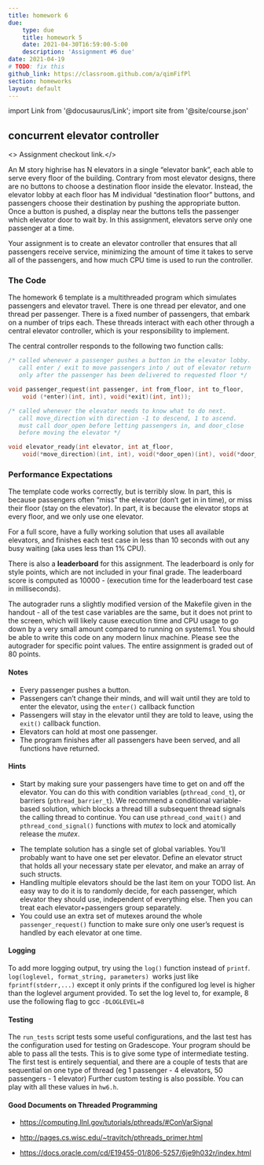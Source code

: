```yaml
---
title: homework 6
due: 
    type: due
    title: homework 5
    date: 2021-04-30T16:59:00-5:00
    description: 'Assignment #6 due'
date: 2021-04-19
# TODO: fix this
github_link: https://classroom.github.com/a/qimFifPl
section: homeworks
layout: default
---
```

import Link from '@docusaurus/Link';
import site from '@site/course.json'

## concurrent elevator controller

<> <Link to={frontMatter.github_link}>Assignment checkout link</Link>.</>

An M story highrise has N elevators in a single “elevator bank”, each able to serve every floor of the building. Contrary from most elevator designs, there are no buttons to choose a destination floor inside the elevator. Instead, the elevator lobby at each floor has M individual “destination floor” buttons, and passengers choose their destination by pushing the appropriate button. Once a button is pushed, a display near the buttons tells the passenger which elevator door to wait by. In this assignment, elevators serve only one passenger at a time.

Your assignment is to create an elevator controller that ensures that all passengers receive service, minimizing the amount of time it takes to serve all of the passengers, and how much CPU time is used to run the controller.

### The Code

The homework 6 template is a multithreaded program which simulates passengers and elevator travel. There is one thread per elevator, and one thread per passenger. There is a fixed number of passengers, that embark on a number of trips each. These threads interact with each other through a central elevator controller, which is your responsibility to implement.

The central controller responds to the following two function calls:

```c
/* called whenever a passenger pushes a button in the elevator lobby. 
   call enter / exit to move passengers into / out of elevator return 
   only after the passenger has been delivered to requested floor */ 

void passenger_request(int passenger, int from_floor, int to_floor, 
    void (*enter)(int, int), void(*exit)(int, int));

/* called whenever the elevator needs to know what to do next.
   call move_direction with direction -1 to descend, 1 to ascend.
   must call door_open before letting passengers in, and door_close
   before moving the elevator */ 

void elevator_ready(int elevator, int at_floor, 
    void(*move_direction)(int, int), void(*door_open)(int), void(*door_close)(int));
```


### Performance Expectations

The template code works correctly, but is terribly slow. In part, this is because passengers often “miss” the elevator (don’t get in in time), or miss their floor (stay on the elevator). In part, it is because the elevator stops at every floor, and we only use one elevator.

For a full score, have a fully working solution that uses all available elevators, and finishes each test case in less than 10 seconds with out any busy waiting (aka uses less than 1% CPU).

There is also a **leaderboard** for this assignment. The leaderboard is only for style points, which are not included in your final grade. The leaderboard score is computed as 10000 - (execution time for the leaderboard test case in milliseconds).

The autograder runs a slightly modified version of the Makefile given in the handout - all of the test case variables are the same, but it does not print to the screen, which will likely cause execution time and CPU usage to go down by a very small amount compared to running on systems1. You should be able to write this code on any modern linux machine. Please see the autograder for specific point values. The entire assignment is graded out of 80 points.

#### Notes
* Every passenger pushes a button.
* Passengers can’t change their minds, and will wait until they are told to enter the elevator, using the `enter()` callback function
* Passengers will stay in the elevator until they are told to leave, using the `exit()` callback function.
* Elevators can hold at most one passenger.
* The program finishes after all passengers have been served, and all functions have returned.

#### Hints

* Start by making sure your passengers have time to get on and off the elevator. You can do this with condition variables (`pthread_cond_t`), or barriers (`pthread_barrier_t`). We recommend a conditional variable-based solution, which blocks a thread till a subsequent thread signals the calling thread to continue. You can use `pthread_cond_wait()` and `pthread_cond_signal()` functions with *mutex* to lock and atomically release the *mutex*.
<!-- A barrier-based solution seems easier. Use one barrier to make the passenger wait for the door to open, and another to make the elevator wait for the passenger to enter. -->
* The template solution has a single set of global variables. You’ll probably want to have one set per elevator. Define an elevator struct that holds all your necessary state per elevator, and make an array of such structs.
* Handling multiple elevators should be the last item on your TODO list. An easy way to do it is to randomly decide, for each passenger, which elevator they should use, independent of everything else. Then you can treat each elevator+passengers group separately.
* You could use an extra set of mutexes around the whole `passenger_request()` function to make sure only one user’s request is handled by each elevator at one time.

#### Logging

To add more logging output, try using the `log()` function instead of `printf`. `log(loglevel, format_string, parameters) `works just like `fprintf(stderr,...)` except it only prints if the configured log level is higher than the loglevel argument provided. To set the log level to, for example, 8 use the following flag to gcc `-DLOGLEVEL=8`

#### Testing

The `run_tests` script tests some useful configurations, and the last test has the configuration used for testing
on Gradescope. Your program should be able to pass all the tests. This is to give some type of intermediate testing. The first test is entirely sequential, and there are a couple of tests that are sequential on one type of thread (eg 1 passenger - 4 elevators, 50 passengers - 1 elevator) Further custom testing is also possible. You can play with all these values in `hw6.h`.


#### Good Documents on Threaded Programming

<!-- * http://www.ibm.com/developerworks/linux/library/l-posix1.html?S_TACT=105AGX03&S_CMP=EDU -->

<!-- * http://www.ibm.com/developerworks/linux/library/l-posix2/?S_TACT=105AGX03&S_CMP=EDU -->

<!-- * http://www.ibm.com/developerworks/linux/library/l-posix3/index.html?S_TACT=105AGX03&S_CMP=EDU -->

* https://computing.llnl.gov/tutorials/pthreads/#ConVarSignal

* http://pages.cs.wisc.edu/~travitch/pthreads_primer.html

* https://docs.oracle.com/cd/E19455-01/806-5257/6je9h032r/index.html